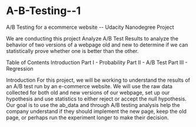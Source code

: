 # A-B-Testing--1
A/B Testing for a ecommerce website -- Udacity Nanodegree Project

We are conducting this project Analyze A/B Test Results to analyze the behavior of two versions of a webpage old and new to determine if we can statistically prove whether one is better than the other.

Table of Contents
Introduction
Part I - Probability
Part II - A/B Test
Part III - Regression

Introduction
For this project, we will be working to understand the results of an A/B test run by an e-commerce website. We will use the raw data collected for both old and new versions of our webpage, set up our hypothesis and use statistics to either reject or accept the null hypothesis. Our goal is to use the ab_data and through A/B testing analysis help the company understand if they should implement the new page, keep the old page, or perhaps run the experiment longer to make their decision.
